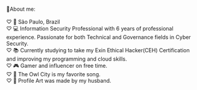 <br>🌺About me:<br />
<br>♡ 📍 São Paulo, Brazil<br />
♡ 💻 Information Security Professional with 6 years of professional experience. Passionate for both Technical and Governance fields in Cyber Security.
<br>♡ 📚 Currently studying to take my Exin Ethical Hacker(CEH) Certification and improving my programming and cloud skills.<br />
♡ 🎮 Gamer and influencer on free time.
<br>♡ 🎵 The Owl City is my favorite song.<br />
♡ 🐇 Profile Art was made by my husband.
